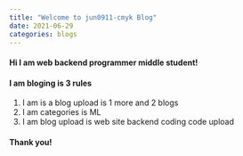 ```yaml
---
title: "Welcome to jun0911-cmyk Blog"
date: 2021-06-29
categories: blogs
---
```


#### Hi I am web backend programmer middle student!
#### I am bloging is 3 rules

1. I am is a blog upload is 1 more and 2 blogs
2. I am categories is ML
3. I am blog upload is web site backend coding code upload

#### Thank you!
